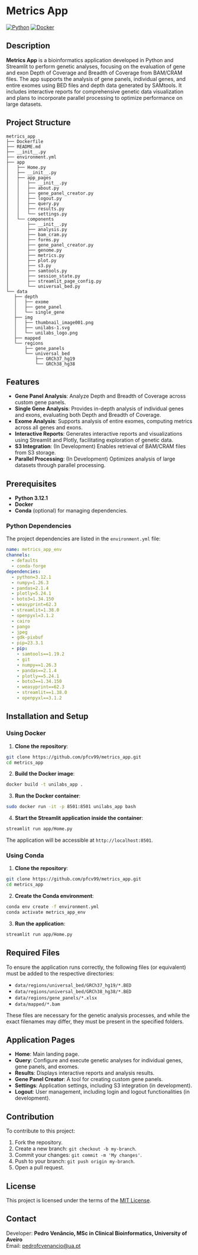 # Metrics App

[![Python](https://img.shields.io/badge/python-3.12.1-blue.svg)](https://www.python.org/downloads/release/python-3121/)
[![Docker](https://img.shields.io/badge/docker-available-blue)](https://www.docker.com/)

## Description

**Metrics App** is a bioinformatics application developed in Python and Streamlit to perform genetic analyses, focusing on the evaluation of gene and exon Depth of Coverage and Breadth of Coverage from BAM/CRAM files. The app supports the analysis of gene panels, individual genes, and entire exomes using BED files and depth data generated by SAMtools. It includes interactive reports for comprehensive genetic data visualization and plans to incorporate parallel processing to optimize performance on large datasets.

## Project Structure

```
metrics_app
├── Dockerfile
├── README.md
├── __init__.py
├── environment.yml
├── app
│   ├── Home.py
│   ├── __init__.py
│   ├── app_pages
│   │   ├── __init__.py
│   │   ├── about.py
│   │   ├── gene_panel_creator.py
│   │   ├── logout.py
│   │   ├── query.py
│   │   ├── results.py
│   │   └── settings.py
│   └── components
│       ├── __init__.py
│       ├── analysis.py
│       ├── bam_cram.py
│       ├── forms.py
│       ├── gene_panel_creator.py
│       ├── genome.py
│       ├── metrics.py
│       ├── plot.py
│       ├── s3.py
│       ├── samtools.py
│       ├── session_state.py
│       ├── streamlit_page_config.py
│       └── universal_bed.py
└── data
   ├── depth
   │   ├── exome
   │   ├── gene_panel
   │   └── single_gene
   ├── img
   │   ├── thumbnail_image001.png
   │   ├── unilabs-1.svg
   │   └── unilabs_logo.png
   ├── mapped
   └── regions
       ├── gene_panels
       └── universal_bed
           ├── GRCh37_hg19
           └── GRCh38_hg38
```

## Features

- **Gene Panel Analysis**: Analyze Depth and Breadth of Coverage across custom gene panels.
- **Single Gene Analysis**: Provides in-depth analysis of individual genes and exons, evaluating both Depth and Breadth of Coverage.
- **Exome Analysis**: Supports analysis of entire exomes, computing metrics across all genes and exons.
- **Interactive Reports**: Generates interactive reports and visualizations using Streamlit and Plotly, facilitating exploration of genetic data.
- **S3 Integration**: (In Development) Enables retrieval of BAM/CRAM files from S3 storage.
- **Parallel Processing**: (In Development) Optimizes analysis of large datasets through parallel processing.

## Prerequisites

- **Python 3.12.1**
- **Docker**
- **Conda** (optional) for managing dependencies.

### Python Dependencies

The project dependencies are listed in the `environment.yml` file:

```yaml
name: metrics_app_env
channels:
  - defaults
  - conda-forge
dependencies:
  - python=3.12.1
  - numpy=1.26.3
  - pandas=2.1.4
  - plotly=5.24.1
  - boto3=1.34.150
  - weasyprint=62.3
  - streamlit=1.38.0
  - openpyxl=3.1.2
  - cairo
  - pango
  - jpeg
  - gdk-pixbuf
  - pip=23.3.1
  - pip:
    - samtools==1.19.2
    - git
    - numpy==1.26.3
    - pandas==2.1.4
    - plotly==5.24.1
    - boto3==1.34.150
    - weasyprint==62.3
    - streamlit==1.38.0
    - openpyxl==3.1.2
```

## Installation and Setup

### Using Docker

1. **Clone the repository**:

```bash
git clone https://github.com/pfcv99/metrics_app.git
cd metrics_app
```

2. **Build the Docker image**:

```bash
docker build -t unilabs_app .
```

3. **Run the Docker container**:

```bash
sudo docker run -it -p 8501:8501 unilabs_app bash
```

4. **Start the Streamlit application inside the container**:

```bash
streamlit run app/Home.py
```

The application will be accessible at `http://localhost:8501`.

### Using Conda

1. **Clone the repository**:

```bash
git clone https://github.com/pfcv99/metrics_app.git
cd metrics_app
```

2. **Create the Conda environment**:

```bash
conda env create -f environment.yml
conda activate metrics_app_env
```

3. **Run the application**:

```bash
streamlit run app/Home.py
```

## Required Files

To ensure the application runs correctly, the following files (or equivalent) must be added to the respective directories:

- `data/regions/universal_bed/GRCh37_hg19/*.BED`
- `data/regions/universal_bed/GRCh38_hg38/*.BED`
- `data/regions/gene_panels/*.xlsx`
- `data/mapped/*.bam`

These files are necessary for the genetic analysis processes, and while the exact filenames may differ, they must be present in the specified folders.

## Application Pages

- **Home**: Main landing page.
- **Query**: Configure and execute genetic analyses for individual genes, gene panels, and exomes.
- **Results**: Displays interactive reports and analysis results.
- **Gene Panel Creator**: A tool for creating custom gene panels.
- **Settings**: Application settings, including S3 integration (in development).
- **Logout**: User management, including login and logout functionalities (in development).

## Contribution

To contribute to this project:

1. Fork the repository.
2. Create a new branch: `git checkout -b my-branch`.
3. Commit your changes: `git commit -m 'My changes'`.
4. Push to your branch: `git push origin my-branch`.
5. Open a pull request.

## License

This project is licensed under the terms of the [MIT License](LICENSE).

## Contact

Developer: **Pedro Venâncio, MSc in Clinical Bioinformatics, University of Aveiro**  
Email: [pedrofcvenancio@ua.pt](mailto:pedrofcvenancio@ua.pt)
